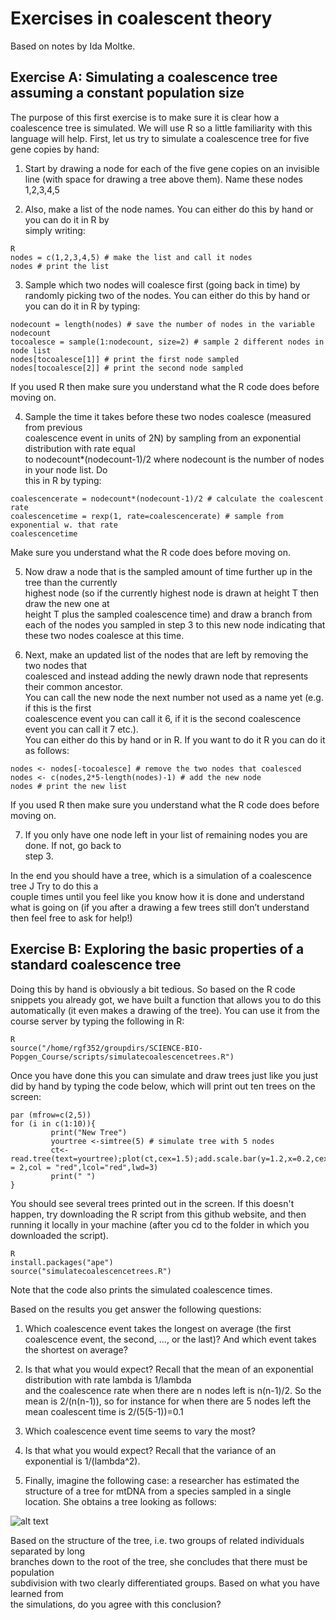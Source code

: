 Exercises in coalescent theory
===============

Based on notes by Ida Moltke.

## Exercise	A:	Simulating	a	coalescence	tree	assuming	a	constant	population	size

The	purpose	of	this first	exercise	is	to	make	sure	it	is	clear	how	a	coalescence tree	is	simulated. We will use R so a little familiarity with this language will help. First, let	us try to	simulate	a	coalescence tree	for	five gene	copies by	hand:

1. Start	by	drawing	a	node	for	each	of	the	five	gene	copies on	an	invisible line	(with	space	for	
drawing	a	tree	above them).	Name	these	nodes 1,2,3,4,5

2. Also,	make	a	list	of	the	node	names.	You	can	either	do	this	by	hand	or	you	can	do	it	in	R	by	
simply	writing:

```
R
nodes = c(1,2,3,4,5) # make the list and call it nodes
nodes # print the list
```

3. Sample	which	two	nodes	will	coalesce	first	(going	back	in	time)	by	randomly	picking	two	of	the	
nodes.	You	can	either	do	this	by	hand	or	you	can	do	it	in	R	by	typing:

```
nodecount = length(nodes) # save the number of nodes in the variable nodecount
tocoalesce = sample(1:nodecount, size=2) # sample 2 different nodes in node list
nodes[tocoalesce[1]] # print the first node sampled
nodes[tocoalesce[2]] # print the second node sampled
```

If	you	used	R	then	make	sure	you	understand	what	the	R	code	does	before	moving	on.

4. Sample	the	time	it	takes	before	these	two	nodes	coalesce	(measured	from	previous	
coalescence	event in	units	of	2N)	by	sampling	from	an	exponential	distribution	with	rate	equal	
to	nodecount*(nodecount-1)/2	where	nodecount	is	the	number	of	nodes	in	your node	list.	Do	
this	in	R	by	typing:

```
coalescencerate = nodecount*(nodecount-1)/2 # calculate the coalescent rate
coalescencetime = rexp(1, rate=coalescencerate) # sample from exponential w. that rate
coalescencetime
```

Make sure	you	understand	what	the	R	code	does	before	moving	on.

5. Now	draw	a	node	that	is	the	sampled amount	of	time	further	up	in	the	tree	than	the currently	
highest node	(so	if	the	currently	highest	node	is	drawn	at	height	T	then	draw	the	new	one	at	
height	T plus the	sampled	coalescence	time)	and	draw	a	branch	from	each	of	the	nodes	you	
sampled	in	step	3	to	this	new	node	indicating	that	these	two	nodes	coalesce at	this	time.	

6. Next,	make	an	updated	list	of	the	nodes	that	are	left	by	removing	the two	nodes	that	
coalesced	and	instead	adding	the	newly	drawn	node	that represents	their	common	ancestor.	
You	can	call	the	new	node	the	next	number	not	used	as	a	name	yet	(e.g. if	this	is	the	first	
coalescence event you	can	call	it	6, if	it	is	the	second	coalescence	event you	can	call	it	7	etc.).	
You	can	either	do	this	by	hand	or	in	R.	If	you	want	to	do	it	R	you	can	do	it	as	follows:

```
nodes <- nodes[-tocoalesce] # remove the two nodes that coalesced
nodes <- c(nodes,2*5-length(nodes)-1) # add the new node
nodes # print the new list
```

If	you	used	R	then	make	sure	you	understand	what	the	R	code	does	before	moving	on.

7. If	you	only	have	one	node	left	in	your	list	of	remaining	nodes	you	are	done.	If	not,	go	back	to	
step	3.	

In	the	end you	should	have	a	tree,	which	is	a	simulation	of	a	coalescence	tree J Try	to	do	this	a	
couple times	until	you	feel	like	you	know	how	it	is	done	and	understand	what	is	going	on	(if	you	
after	a	drawing	a	few	trees still	don’t	understand	then	feel	free	to	ask for	help!)

## Exercise	B:	Exploring	the	basic	properties	of	a	standard	coalescence tree	

Doing	this	by	hand	is	obviously a	bit	tedious.	So	based	on	the	R	code	snippets	you	already	got, we have built a function	that	allows	you	to	do	this	automatically	(it	even	makes	a	drawing	of	the	tree).	You	
can	use	it from the course server	by	typing the	following	in	R:

```
R
source("/home/rgf352/groupdirs/SCIENCE-BIO-Popgen_Course/scripts/simulatecoalescencetrees.R")
```

Once	you	have	done	this	you can	simulate	and	draw	trees just like	you	just	did	by hand by	typing the code below, which will print out ten trees on the screen:

```
par (mfrow=c(2,5))
for (i in c(1:10)){
         print("New Tree")
         yourtree <-simtree(5) # simulate tree with 5 nodes
         ct<-read.tree(text=yourtree);plot(ct,cex=1.5);add.scale.bar(y=1.2,x=0.2,cex = 2,col = "red",lcol="red",lwd=3)
         print(" ")
}

```

You should see several trees printed out in the screen. If this doesn't happen, try downloading the R script from this github website, and then running it locally in your machine (after you cd to the folder in which you downloaded the script).

```
R
install.packages("ape")
source("simulatecoalescencetrees.R")
```

Note that the code	also	prints	the	simulated	coalescence	times.	

Based	on	the	results you	get answer	the	following	questions:

1) Which	coalescence event takes	the	longest on	average (the	first coalescence event,	the	
second,	…,	or	the	last)?	And	which	event	takes	the	shortest on	average?

2) Is	that	what	you	would	expect? Recall that the	mean	of	an	exponential	distribution	with rate	lambda	is	1/lambda	
and	the	coalescence rate	when	there	are	n nodes	left	is	n(n-1)/2.	So	the	mean	is	2/(n(n-1)),	so
for	instance	for	when	there	are	5	nodes	left	the	mean	coalescent	time	is	2/(5(5-1))=0.1

3) Which	coalescence event	time	seems to	vary	the	most?

4) Is	that	what	you	would	expect? Recall that the	variance	of	an	exponential	is	1/(lambda^2).

5) Finally,	imagine	the	following	case:	a	researcher	has	estimated	the	structure	of	a	tree	for	
mtDNA	from	a	species	sampled	in	a	single	location.	She	obtains	a	tree	looking	as	follows:

![alt text](https://github.com/FerRacimo/KUPopGenMasterCourse/blob/master/Tree0.png)

Based	on	the	structure	of	the	tree,	i.e.	two	groups	of	related	individuals	separated	by	long	
branches	down	to the	root	of	the	tree,	she	concludes	that	there	must	be population	
subdivision	with	two	clearly	differentiated	groups.	 Based	on	what	you	have	learned	from	
the	simulations,	do	you	agree	with	this	conclusion?
